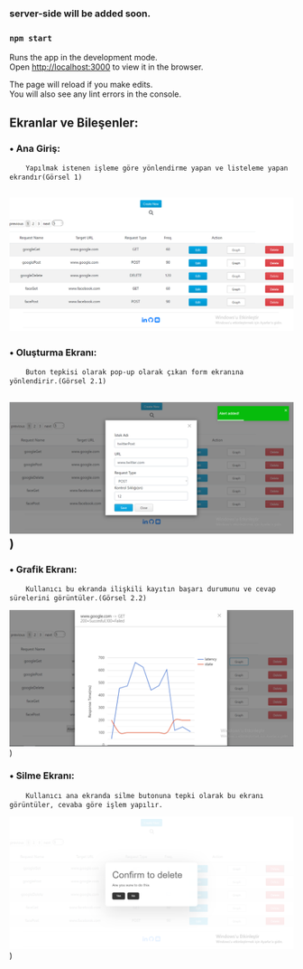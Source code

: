 ### server-side will be added soon.


### `npm start`

Runs the app in the development mode.<br>
Open [http://localhost:3000](http://localhost:3000) to view it in the browser.

The page will reload if you make edits.<br>
You will also see any lint errors in the console.

## Ekranlar ve Bileşenler:  
### •	Ana Giriş:
        Yapılmak istenen işleme göre yönlendirme yapan ve listeleme yapan ekrandır(Görsel 1)  
![alt text](https://github.com/kadirakinkorkunc/alertProject/blob/master/src/assets/Images/mainPage.png)
--
### •	Oluşturma Ekranı:
        Buton tepkisi olarak pop-up olarak çıkan form ekranına yönlendirir.(Görsel 2.1) 
![alt text](https://github.com/kadirakinkorkunc/alertProject/blob/master/src/assets/Images/createNewPage.png))
--
### •	Grafik Ekranı:
        Kullanıcı bu ekranda ilişkili kayıtın başarı durumunu ve cevap sürelerini görüntüler.(Görsel 2.2)  
![alt text](https://github.com/kadirakinkorkunc/alertProject/blob/master/src/assets/Images/graphPage.png))

### •	Silme Ekranı:
        Kullanıcı ana ekranda silme butonuna tepki olarak bu ekranı görüntüler, cevaba göre işlem yapılır. 
![alt text](https://github.com/kadirakinkorkunc/alertProject/blob/master/src/assets/Images/deletePage.png))